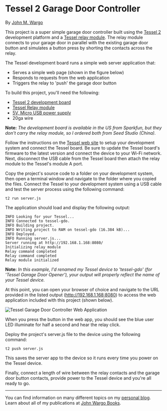 Tessel 2 Garage Door Controller
===============================
By [John M. Wargo](www.johnwargo.com)

This project is a super simple garage door controller built using the [Tessel 2](https://tessel.io/) development platform and a [Tessel relay module](https://tessel.io/modules#module-relay). The relay module connects to your garage door in parallel with the existing garage door button and simulates a button press by shorting the contacts across the relay.

The Tessel development board runs a simple web server application that: 

+ Serves a simple web page (shown in the figure below)
+ Responds to requests from the web application
+ Triggers the relay to 'push' the garage door button

To build this project, you'll need the following:

+ [Tessel 2 development board](https://tessel.io/)
+ [Tessel Relay module](https://tessel.io/modules#module-relay)
+ [5V, Micro USB power supply](https://www.adafruit.com/products/1995)
+ 20ga wire 

**Note:** *The development board is available in the US from Sparkfun, but they don't carry the relay module, so I ordered both from Seed Studio (China).*

Follow the instructions on the [Tessel web site](http://tessel.github.io/t2-start/) to setup your development system and connect the Tessel board. Be sure to update the Tessel board's firmware to the latest version and connect the device to your Wi-Fi network. Next, disconnect the USB cable from the Tessel board then attach the relay module to the Tessel's module A port. 

Copy the project's source code to a folder on your development system, then open a terminal window and navigate to the folder where you copied the files.
Connect the Tessel to your development system using a USB cable and test the server process using the following command:

	t2 run server.js 

The application should load and display the following output:

	INFO Looking for your Tessel...
	INFO Connected to tessel-gdo.
	INFO Building project.
	INFO Writing project to RAM on tessel-gdo (16.384 kB)...
	INFO Deployed.
	INFO Running server.js...
	Server running at http://192.168.1.168:8080/
	Initializing relay module
	Relay command completed
	Relay command completed
	Relay module initialized

**Note:** *In this example, I'd renamed my Tessel device to 'tessel-gdo' (for 'Tessel Garage Door Opener'), your output will properly reflect the name of your Tessel device.* 

At this point, you can open your browser of choice and navigate to the URL provided in the listed output (http://192.168.1.168:8080) to access the web application included with this project (shown below).

![Tessel Garage Door Controller Web Application](http://johnwargo.com/files/tessel-gdc-web-app.png)
 
When you press the button in the web app, you should see the blue user LED illuminate for half a second and hear the relay click. 

Deploy the project's server.js file to the device using the following command:

	t2 push server.js  

This saves the server app to the device so it runs every time you power on the Tessel device.

Finally, connect a length of wire between the relay contacts and the garage door button contacts, provide power to the Tessel device and you're all ready to go.

***

You can find information on many different topics on my [personal blog](http://www.johnwargo.com). Learn about all of my publications at [John Wargo Books](http://www.johnwargobooks.com). 

